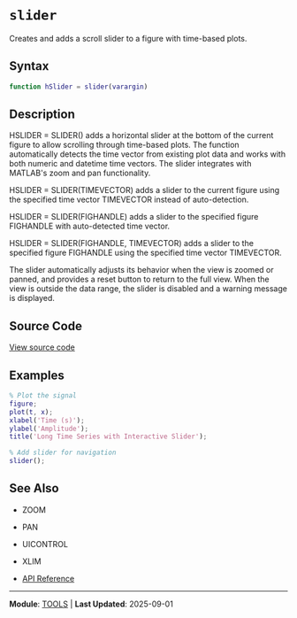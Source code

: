 # `slider`

Creates and adds a scroll slider to a figure with time-based plots.

## Syntax

```matlab
function hSlider = slider(varargin)
```

## Description

HSLIDER = SLIDER() adds a horizontal slider at the bottom of the current figure to allow scrolling through time-based plots. The function automatically detects the time vector from existing plot data and works with both numeric and datetime time vectors. The slider integrates with MATLAB's zoom and pan functionality.

HSLIDER = SLIDER(TIMEVECTOR) adds a slider to the current figure using the specified time vector TIMEVECTOR instead of auto-detection.

HSLIDER = SLIDER(FIGHANDLE) adds a slider to the specified figure FIGHANDLE with auto-detected time vector.

HSLIDER = SLIDER(FIGHANDLE, TIMEVECTOR) adds a slider to the specified figure FIGHANDLE using the specified time vector TIMEVECTOR.

The slider automatically adjusts its behavior when the view is zoomed or panned, and provides a reset button to return to the full view. When the view is outside the data range, the slider is disabled and a warning message is displayed.

## Source Code

[View source code](https://github.com/BSICoS/biosigmat/tree/main/src/tools/slider.m)

## Examples

```matlab
% Plot the signal
figure;
plot(t, x);
xlabel('Time (s)');
ylabel('Amplitude');
title('Long Time Series with Interactive Slider');

% Add slider for navigation
slider();
```

## See Also

- ZOOM
- PAN
- UICONTROL
- XLIM

- [API Reference](../index.md)

---

**Module**: [TOOLS](index.md) | **Last Updated**: 2025-09-01
